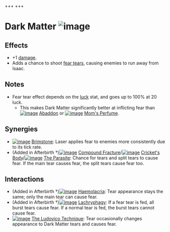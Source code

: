 +++
+++

 # Dark Matter ![image](/image/Dark_Matter.png) 


Effects
---------


* +1 [damage](/wiki/Damage "Damage").
* Adds a chance to shoot [fear tears](/wiki/Fear "Fear"), causing enemies to run away from Isaac.


Notes
-------


* Fear tear effect depends on the [luck](/wiki/Luck "Luck") stat, and goes up to 100% at 20 luck.
	+ This makes Dark Matter significantly better at inflicting fear than [![image](/image/Abaddon.png)](/wiki/Abaddon "Abaddon") [Abaddon](/wiki/Abaddon "Abaddon") or [![image](/image/Mom%27s_Perfume.png)](/wiki/Mom%27s_Perfume "Mom's Perfume") [Mom's Perfume](/wiki/Mom%27s_Perfume "Mom's Perfume").


Synergies
-----------


* [![image](/image/Brimstone.png)](/wiki/Brimstone "Brimstone") [Brimstone](/wiki/Brimstone "Brimstone"): Laser applies fear to enemies more consistently due to its tick rate.
* (Added in Afterbirth †)[![image](/image/Compound_Fracture.png)](/wiki/Compound_Fracture "Compound Fracture") [Compound Fracture](/wiki/Compound_Fracture "Compound Fracture")/[![image](/image/Cricket%27s_Body.png)](/wiki/Cricket%27s_Body "Cricket's Body") [Cricket's Body](/wiki/Cricket%27s_Body "Cricket's Body")/[![image](/image/The_Parasite.png)](/wiki/The_Parasite "The Parasite") [The Parasite](/wiki/The_Parasite "The Parasite"): Chance for tears and split tears to cause fear. If the main tear causes fear, the split tears cause fear too.


Interactions
--------------


* (Added in Afterbirth †)[![image](/image/Haemolacria.png)](/wiki/Haemolacria "Haemolacria") [Haemolacria](/wiki/Haemolacria "Haemolacria"): Tear appearance stays the same; only the main tear can cause fear.
* (Added in Afterbirth †)[![image](/image/Lachryphagy.png)](/wiki/Lachryphagy "Lachryphagy") [Lachryphagy](/wiki/Lachryphagy "Lachryphagy"): If a fear tear is fed, all burst tears cause fear. If a normal tear is fed, the burst tears cannot cause fear.
* [![image](/image/The_Ludovico_Technique.png)](/wiki/The_Ludovico_Technique "The Ludovico Technique") [The Ludovico Technique](/wiki/The_Ludovico_Technique "The Ludovico Technique"): Tear occasionally changes appearance to Dark Matter tears and causes fear.


